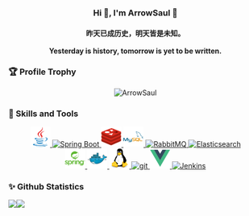 <h3 align="center">Hi 👋, I'm ArrowSaul 🚀</h3>

<h4 align="center">
昨天已成历史，明天皆是未知。
<br><br>
Yesterday is history, tomorrow is yet to be written.
</h4>

### 🏆 Profile Trophy

<p align="center">
    <img src="https://github-profile-trophy.vercel.app/?username=ArrowSaul&title=Stars,Followers,MultiLanguage,Commits,Issues&margin-w=15&margin-h=15" alt="ArrowSaul" />
</p>

### 🔨 Skills and Tools

<div align="center">
<a href="https://www.java.com" target="_blank" rel="noreferrer">
    <img src="https://raw.githubusercontent.com/devicons/devicon/master/icons/java/java-original.svg" alt="Java" width="40" height="40"/>
</a>
<a href="https://spring.io/projects/spring-boot" target="_blank" rel="noreferrer">
    <img src="https://www.vectorlogo.zone/logos/springio/springio-icon.svg" alt="Spring Boot" width="40" height="40"/>
</a>
<a href="https://redis.io" target="_blank" rel="noreferrer">
    <img src="https://raw.githubusercontent.com/devicons/devicon/master/icons/redis/redis-original.svg" alt="Redis" width="40" height="40"/>
</a>
<a href="https://www.mysql.com" target="_blank" rel="noreferrer">
    <img src="https://raw.githubusercontent.com/devicons/devicon/master/icons/mysql/mysql-original-wordmark.svg" alt="MySQL" width="40" height="40"/>
</a>
<a href="https://www.rabbitmq.com" target="_blank" rel="noreferrer">
    <img src="https://www.vectorlogo.zone/logos/rabbitmq/rabbitmq-icon.svg" alt="RabbitMQ" width="40" height="40"/>
</a>
<a href="https://www.elastic.co" target="_blank" rel="noreferrer">
    <img src="https://www.vectorlogo.zone/logos/elastic/elastic-icon.svg" alt="Elasticsearch" width="40" height="40"/>
</a>
<br>
<a href="https://spring.io/projects/spring-cloud" target="_blank" rel="noreferrer">
    <img src="https://raw.githubusercontent.com/devicons/devicon/master/icons/spring/spring-original-wordmark.svg" alt="Spring Cloud" width="40" height="40"/>
</a>
<a href="https://www.docker.com/" target="_blank" rel="noreferrer">
    <img src="https://raw.githubusercontent.com/devicons/devicon/master/icons/docker/docker-original.svg" alt="docker" width="40" height="40"/>
</a>
<a href="https://www.linux.org/" target="_blank" rel="noreferrer">
    <img src="https://raw.githubusercontent.com/devicons/devicon/master/icons/linux/linux-original.svg" alt="linux" width="40" height="40"/>
</a>
<a href="https://git-scm.com/" target="_blank" rel="noreferrer">
    <img src="https://www.vectorlogo.zone/logos/git-scm/git-scm-icon.svg" alt="git" width="40" height="40"/>
</a>
<a href="https://vuejs.org/" target="_blank" rel="noreferrer">
    <img src="https://raw.githubusercontent.com/devicons/devicon/master/icons/vuejs/vuejs-original.svg" alt="Vue" width="40" height="40"/>
</a>
<a href="https://www.jenkins.io" target="_blank" rel="noreferrer">
    <img src="https://www.vectorlogo.zone/logos/jenkins/jenkins-icon.svg" alt="Jenkins" width="40" height="40"/>
</a>
</div>

### ✨ Github Statistics

<div>

 <img align="" height="137px" src="https://github-readme-stats.vercel.app/api?username=ArrowSaul&hide_title=true&hide_border=true&show_icons=true&include_all_commits=true&line_height=21&bg_color=0,EC6C6C,FFD479,FFFC79,73FA79&theme=graywhite&locale=cn" /><img align="" height="137px" src="https://github-readme-stats.vercel.app/api/top-langs/?username=ArrowSaul&hide=javascript&hide_title=true&hide_border=true&layout=compact&bg_color=0,73FA79,73FDFF,D783FF&theme=graywhite&locale=cn" />

</div>
